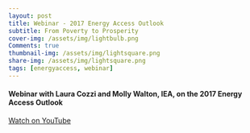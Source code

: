 ```yaml
---
layout: post
title: Webinar - 2017 Energy Access Outlook
subtitle: From Poverty to Prosperity
cover-img: /assets/img/lightbulb.png
Comments: true
thumbnail-img: /assets/img/lightsquare.png
share-img: /assets/img/lightsquare.png
tags: [energyaccess, webinar]
---
```


#### Webinar with Laura Cozzi and Molly Walton, IEA, on the 2017 Energy Access Outlook


[Watch on YouTube](https://www.youtube.com/watch?v=qIWMoV0HaXM)
